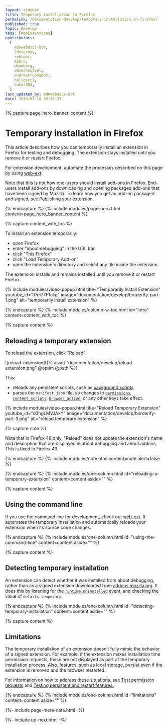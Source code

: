 ```yaml
---
layout: sidebar
title: Temporary installation in Firefox
permalink: /documentation/develop/temporary-installation-in-firefox/
published: true
topic: Develop
tags: [WebExtensions]
contributors:
  [
    mdnwebdocs-bot,
    ldevernay,
    rebloor,
    Abhro,
    wbamberg,
    devSchnitzel,
    andrewtruongmoz,
    hellosct1,
    kumar303,
  ]
last_updated_by: mdnwebdocs-bot
date: 2019-03-18 18:38:23
---
```


<!-- Page Hero Banner -->

{% capture page_hero_banner_content %}

# Temporary installation in Firefox

This article describes how you can temporarily install an extension in Firefox for testing and debugging. The extension stays installed until you remove it or restart Firefox.

For extension development, automate the processes described on this page by using [web-ext](https://extensionworkshop.com/documentation/develop/getting-started-with-web-ext/).

Note that this is not how end-users should install add-ons in Firefox. End-users install add-ons by downloading and opening packaged add-ons that have been signed by Mozilla. To learn how you get an add-on packaged and signed, see [Publishing your extension](/documentation/publish/package-your-extension).

{% endcapture %}
{% include modules/page-hero.html
    content=page_hero_banner_content
%}

<!-- Content with Table of Contents Module -->

{% capture content_with_toc %}

To install an extension temporarily:

- open Firefox
- enter "about:debugging" in the URL bar
- click "This Firefox"
- click "Load Temporary Add-on"
- open the extension's directory and select any file inside the extension.

The extension installs and remains installed until you remove it or restart Firefox.

<!-- Single Column Body Module -->

<!-- Video Popup Thumbnail -->

{% include modules/video-popup.html
    title="Temporarily Install Extension"
    youtube_id="J7el77F1ckg"
    image="documentation/develop/borderify-part-1.png"
    alt="temporarily install extension"
%}

<!-- END: Video Popup Thumbnail -->

{% endcapture %}
{% include modules/column-w-toc.html
  id="intro"
  content=content_with_toc
%}

<!-- END: Content with Table of Contents -->

<!-- Single Column Body Module -->

{% capture content %}

## Reloading a temporary extension

To reload the extension, click "Reload":

![reload-extension]({% asset "documentation/develop/reload-extension.png" @optim @path %})

This:

- reloads any persistent scripts, such as [background scripts](https://developer.mozilla.org/Add-ons/WebExtensions/Anatomy_of_a_WebExtension#Background_scripts)
- parses the `manifest.json` file, so changes to [`permissions`](https://developer.mozilla.org/docs/Mozilla/Add-ons/WebExtensions/manifest.json/permissions), [`content_scripts`](https://developer.mozilla.org/docs/Mozilla/Add-ons/WebExtensions/manifest.json/content_scripts), [`browser_action`](https://developer.mozilla.org/docs/Mozilla/Add-ons/WebExtensions/manifest.json/browser_action), or any other keys take effect.

<!-- Video Popup Thumbnail -->

{% include modules/video-popup.html
    title="Reload Temporary Extension"
    youtube_id="d3hgLMVJAzY"
    image="documentation/develop/borderify-part-3.png"
    alt="reload temporary extension"
%}

<!-- END: Video Popup Thumbnail -->

{% capture note %}

Note that in Firefox 48 only, "Reload" does not update the extension's name and description that are displayed in about:debugging and about:addons. This is fixed in Firefox 49.

{% endcapture %}
{% include modules/note.html
    content=note
    alert=false
%}

{% endcapture %}
{% include modules/one-column.html
  id="reloading-a-temporary-extension"
  content=content
  aside=""
%}

<!-- END: Single Column Body Module -->

<!-- Single Column Body Module -->

{% capture content %}

## Using the command line

If you use the command line for development, check out [web-ext](/documentation/develop/getting-started-with-web-ext). It automates the temporary installation and automatically reloads your extension when its source code changes.

{% endcapture %}
{% include modules/one-column.html
  id="using-the-command-line"
  content=content
  aside=""
%}

<!-- END: Single Column Body Module -->

<!-- Single Column Body Module -->

{% capture content %}

## Detecting temporary installation

An extension can detect whether it was installed from about:debugging, rather than as a signed extension downloaded from [addons.mozilla.org](https://addons.mozilla.org). It does this by listening for the [`runtime.onInstalled`](https://developer.mozilla.org/docs/Mozilla/Add-ons/WebExtensions/API/runtime/onInstalled) event, and checking the value of `details.temporary`.

{% endcapture %}
{% include modules/one-column.html
  id="detecting-temporary-installation"
  content=content
  aside=""
%}

<!-- END: Single Column Body Module -->

<!-- Single Column Body Module -->

{% capture content %}

## Limitations

The temporary installation of an extension doesn’t fully mimic the behavior of a signed extension. For example, if the extension makes installation time permission requests, these are not displayed as part of the temporary installation process. Also, features, such as local storage, persist even if the extension is removed and the browser restarted.

For information on how to address these situations, see [Test permission requests](/documentation/develop/test-permission-requests/) and [Testing persistent and restart features.](/documentation/develop/testing-persistent-and-restart-features/)

{% endcapture %}
{% include modules/one-column.html
  id="limitations"
  content=content
  aside=""
%}

<!-- END: Single Column Body Module -->

<!-- Meta Data -->

{%- include page-meta-data.html -%}

<!-- END: Meta Data -->

<!-- Up Next -->

{%- include up-next.html -%}

<!-- END: Up Next -->

